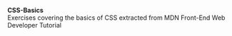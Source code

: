 <strong>CSS-Basics</strong> <br>
Exercises covering the basics of CSS extracted from MDN Front-End Web Developer Tutorial
